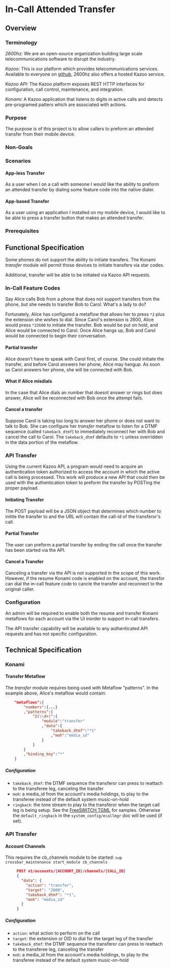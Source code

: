 # In-Call Attended Transfer

## Overview

### Terminology
_2600hz:_ We are an open-source organization building large scale telecommunications software to disrupt the industry.

_Kazoo:_ This is our platform which provides telecommunications services.  Available to everyone on [github](https://github.com/2600hz/kazoo), 2600hz also offers a hosted Kazoo service.

_Kazoo API:_  The Kazoo platform exposes REST HTTP interfaces for configuration, call control, maintenance, and integration.

_Konami:_ A Kazoo application that listens to digits in active calls and detects pre-programed patters which are associated with actions.

### Purpose
The purpose is of this project is to allow callers to preform an attended transfer from their mobile device.

### Non-Goals

### Scenarios

#### App-less Transfer

As a user when I on a call with someone I would like the ability to preform an attended transfer by dialing some feature code into the native dialer.

#### App-based Transfer
As a user using an application I installed on my mobile device, I would like to be able to press a transfer button that makes an attended transfer.

### Prerequisites

## Functional Specification

Some phones do not support the ability to initiate transfers. The Konami *transfer* module will permit those devices to initiate transfers via star codes.

Additional, transfer will be able to be initiated via Kazoo API requests.

### In-Call Feature Codes

Say Alice calls Bob from a phone that does not support transfers from the phone, but she needs to transfer Bob to Carol. What's a lady to do?

Fortunately, Alice has configured a metaflow that allows her to press `*2` plus the extension she wishes to dial. Since Carol's extension is 2600, Alice would press `*22600` to initiate the transfer. Bob would be put on hold, and Alice would be connected to Carol. Once Alice hangs up, Bob and Carol would be connected to begin their conversation.

#### Partial transfer

Alice doesn't have to speak with Carol first, of course. She could initiate the transfer, and before Carol answers her phone, Alice may hangup. As soon as Carol answers her phone, she will be connected with Bob.

#### What if Alice misdials

In the case that Alice dials an number that doesnt answer or rings but does answer, Alice will be reconnected with Bob once the attempt fails.

#### Cancel a transfer

Suppose Carol is taking too long to answer her phone or does not want to talk to Bob. She can configure her *transfer* metaflow to listen for a DTMF sequence (called `takeback_dtmf`) to immediately reconnect her with Bob and cancel the call to Carol. The `takeback_dtmf` defaults to `*1` unless overridden in the data portion of the metaflow.

### API Transfer

Using the current Kazoo API, a program would need to acquire an authentication token authorized to access the account in which the active call is being processed.  This work will produce a new API that could then be used with the authentication token to preform the transfer by POSTing the proper payload.

#### Initiating Transfer

The POST payload will be a JSON object that determines which number to initite the transfer to and the URL will contain the call-id of the transferor's call.

#### Partial Transfer

The user can preform a partial transfer by ending the call once the transfer has been started via the API.

#### Cancel a Transfer

Canceling a transfer via the API is not supported in the scope of this work.  However, if the resume Konami code is enabled on the account, the transfor can dial the in-call feature code to cancle the transfer and reconnect to the original caller.

### Configuration

An admin will be required to enable both the resume and transfer Konami metaflows for each account via the UI inorder to support in-call transfers.

The API transfer capability will be available to any authenticated API requests and has not specific configuration.

## Technical Specification

### Konami

#### Transfer Metaflow

The *transfer* module requires being used with Metaflow "patterns". In the example above, Alice's metaflow would contain:

```json
    "metaflows":{
        "numbers":{...}
        ,"patterns":{
            "2(\\d+)":{
                "module":"transfer"
                ,"data":{
                    "takeback_dtmf":"*1"
                    ,"moh":"media_id"
                }
            }
        }
        ,"binding_key":"*"
    }
```

##### Configuration

* `takeback_dtmf`: the DTMF sequence the transferor can press to reattach to the transferee leg, canceling the transfer
* `moh`: a media_id from the account's media holdings, to play to the transferee instead of the default system music-on-hold
* `ringback`: the tone stream to play to the transferor when the target call leg is being setup. See the [FreeSWITCH TGML](http://wiki.freeswitch.org/wiki/TGML) for samples. Otherwise the `default_ringback` in the `system_config/ecallmgr` doc will be used (if set).

### API Transfer

#### Account Channels

This requires the cb_channels module to be started: `sup crossbar_maintenance start_module cb_channels`

```json
     POST v1/accounts/{ACCOUNT_ID}/channels/{CALL_ID}
     {
       "data": {
         "action": "transfer",
         "target": "2600",
         "takeback_dtmf": "*1",
         "moh": "media_id"
       }
     }
```

##### Configuration

* `action`: what action to perform on the call
* `target`: the extension or DID to dial for the target leg of the transfer
* `takeback_dtmf`: the DTMF sequence the transferor can press to reattach to the transferee leg, canceling the transfer
* `moh`: a media_id from the account's media holdings, to play to the transferee instead of the default system music-on-hold
